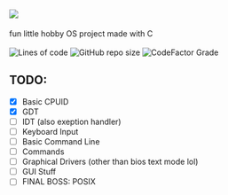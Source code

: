 # <img src="https://i.ibb.co/2P6b0Bx/logo.png">
fun little hobby OS project made with C
<br>
<br>
![Lines of code](https://img.shields.io/tokei/lines/github/enumint/colbaltos?style=for-the-badge) 
![GitHub repo size](https://img.shields.io/github/repo-size/enumint/colbaltos?style=for-the-badge) ![CodeFactor Grade](https://img.shields.io/codefactor/grade/github/enumint/colbaltos?style=for-the-badge) <br>


## TODO:


 - [x] Basic CPUID
 - [X] GDT
 - [ ] IDT (also exeption handler)
 - [ ] Keyboard Input
 - [ ] Basic Command Line
 - [ ] Commands
 - [ ] Graphical Drivers (other than bios text mode lol)
 - [ ] GUI Stuff
 - [ ] FINAL BOSS: POSIX
